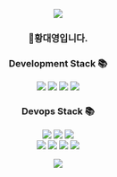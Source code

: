 <p align="center">
<img src="https://capsule-render.vercel.app/api?&type=waving&color=auto&customColorList=7&height=180&section=header&text=Daeyoung's%20Hub&fontSize=50&animation=fadeIn&fontAlignY=45" />
</p>

<!-- <div align='center'>🌼Java-Spring🌼 백엔드 개발자 황대영입니다.</div>
<br>
<div align='center'> Email : geungan9@gmail.com</div>
<div align='center'> Blog : <a href="https://coding-business.tistory.com">코딩과 비지니스</a></div>


<h4 align="center">backend</h4>
<p align="center">
  <img wide="25" height="25" src="https://github.com/dae0hwang/Ignorant_English_Service/assets/103154389/aa9f01bd-45d6-47f7-ba9d-8ee843e952d1">
  <img wide="35" height="35" src="https://github.com/dae0hwang/Ignorant_English_Service/assets/103154389/f496908b-1a00-4ed0-bcb9-1f52e01c30b9">
</p> -->


<div align='center'>
  
### 🌼황대영입니다.

<!-- <br /> -->

###  Development Stack 📚
<div align=center>
  <img src="https://img.shields.io/badge/java-007396?style=for-the-badge&logo=java&logoColor=white"> 
  <img src="https://img.shields.io/badge/spring-6DB33F?style=for-the-badge&logo=spring&logoColor=white"> 
  <img src="https://img.shields.io/badge/python-007396?style=for-the-badge&logo=python&logoColor=white"> 
  <img src="https://img.shields.io/badge/mysql-4479A1?style=for-the-badge&logo=mysql&logoColor=white"> 
</div>
  
### Devops Stack 📚
<div align=center>
  <img src="https://img.shields.io/badge/aws-009639?style=for-the-badge&logo=aws&logoColor=white"> 
  <img src="https://img.shields.io/badge/elasticstack-005571?style=for-the-badge&logo=elasticstack&logoColor=white"> 
  <img src="https://img.shields.io/badge/grafana-F46800?style=for-the-badge&logo=grafana&logoColor=white"> 
  <br>
  <img src="https://img.shields.io/badge/Docker-2496ED?style=for-the-badge&logo=Docker&logoColor=white"> 
  <img src="https://img.shields.io/badge/Jenkins-D24939?style=for-the-badge&logo=Jenkins&logoColor=white"> 
  <img src="https://img.shields.io/badge/Kubernetes-326CE5?style=for-the-badge&logo=Kubernetes&logoColor=white"> 
  <img src="https://img.shields.io/badge/linux-EF7B4D?style=for-the-badge&logo=linux&logoColor=white"> 
</div>
  
  
<p align="center">
<img src="https://capsule-render.vercel.app/api?type=waving&color=auto&customColorList=7&height=100&section=footer" />
  </p>
  


  


  



 
 

<!--
**dae0hwang/dae0hwang** is a ✨ _special_ ✨ repository because its `README.md` (this file) appears on your GitHub profile.
Here are some ideas to get you started:
- 🔭 I’m currently working on ...
- 🌱 I’m currently learning ...
- 👯 I’m looking to collaborate on ...
- 🤔 I’m looking for help with ...
- 💬 Ask me about ...
- 📫 How to reach me: ...
- 😄 Pronouns: ...
- ⚡ Fun fact: ...
-->
